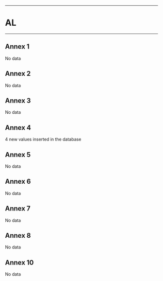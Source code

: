 -----------------------------------------------------------
# AL
-----------------------------------------------------------
## Annex 1
No data
## Annex 2
No data
## Annex 3
No data
## Annex 4

 4 new values inserted in the database

## Annex 5
No data
## Annex 6
No data
## Annex 7
No data
## Annex 8
No data
## Annex 10
No data
